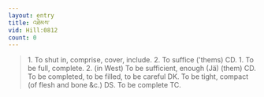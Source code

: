 ```yaml
---
layout: entry
title: འཐེམས་
vid: Hill:0812
count: 0
---
```

> 1\. To shut in, comprise, cover, include\. 2\. To suffice ('thems) CD\. 1\. To be full, complete\. 2\. (in West) To be sufficient, enough (Jä) (them) CD\. To be completed, to be filled, to be careful DK\. To be tight, compact (of flesh and bone &c\.) DS\. To be complete TC\.


